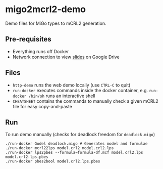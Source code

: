 # migo2mcrl2-demo

Demo files for MiGo types to mCRL2 generation.

## Pre-requisites

 - Everything runs off Docker
 - Network connection to view [slides](https://drive.google.com/open?id=1o1Mkhrf_av1u52lKu-7lJe0MolrLT8Tf1wBLA8acpGg) on Google Drive

## Files

 - `http-demo` runs the web demo locally (use `CTRL-C` to quit)
 - `run-docker` executes commands inside the docker container,
    e.g. `run-docker /bin/sh` runs an interactive shell
 - `CHEATSHEET` contains the commands to manually check a given mCRL2 file for
   easy copy-and-paste

## Run

To run demo manually (checks for deadlock freedom for `deadlock.migo`)

    ./run-docker Godel deadlock.migo # Generates model and formulae
    ./run-docker mcrl22lps model.crl2 model.crl2.lps
    ./run-docker lps2pbes --formula=formula-df.mcf model.crl2.lps model.crl2.lps.pbes
    ./run-docker pbes2bool model.crl2.lps.pbes
